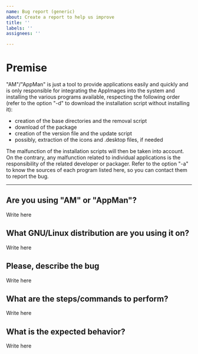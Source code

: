 ```yaml
---
name: Bug report (generic)
about: Create a report to help us improve
title: ''
labels: ''
assignees: ''

---
```


# Premise
"AM"/"AppMan" is just a tool to provide applications easily and quickly and is only responsible for integrating the AppImages into the system and installing the various programs available, respecting the following order (refer to the option "-d" to download the installation script without installing it):
- creation of the base directories and the removal script
- download of the package
- creation of the version file and the update script
- possibly, extraction of the icons and .desktop files, if needed

The malfunction of the installation scripts will then be taken into account. On the contrary, any malfunction related to individual applications is the responsibility of the related developer or packager. Refer to the option "-a" to know the sources of each program listed here, so you can contact them to report the bug.

--------------------------------------------------

## Are you using "AM" or "AppMan"?
Write here

## What GNU/Linux distribution are you using it on?
Write here

## Please, describe the bug
Write here

## What are the steps/commands to perform?
Write here

## What is the expected behavior?
Write here
